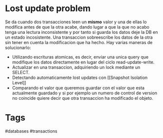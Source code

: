 # Lost update problem
Se da cuando dos transacciones leen un **mismo** valor y una de ellas lo modifica antes de que la otra acabe, dando lugar a que la que no acabo tenga una lectura inconsistente y por tanto si guarda los datos deje la DB en un estado incosistente. Una transaccion sobreescribe los datos de la otra sin tener en cuenta la modificacion que ha hecho.
Hay varias maneras de solucionarlo:
* Utilizando escrituras atomicas, es decir, enviar una unica query que modifique los datos directamente en lugar del ciclo read-update-write.
* Actualizar en una transaccion, adquiriendo un lock mediante un SELECT.
* Detectando automaticamente lost updates con [[Snapshot Isolation Level]]
* Comparando el valor que queremos guardar con el valor que esta actualmente guardado y si por ejemplo un numero de control de version no coincide quiere decir que otra transaccion ha modificado el objeto.


# Tags
#databases #transactions 